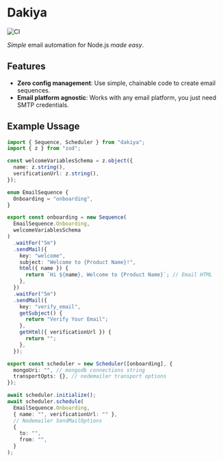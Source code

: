 # Dakiya

![CI](https://github.com/arn4v/dakiya/actions/workflows/ci.yml/badge.svg)

_Simple_ email automation for Node.js _made easy_.

## Features

- **Zero config management**: Use simple, chainable code to create email sequences.
- **Email platform agnostic**: Works with any email platform, you just need SMTP credentials.

## Example Ussage

```typescript
import { Sequence, Scheduler } from "dakiya";
import { z } from "zod";

const welcomeVariablesSchema = z.object({
  name: z.string(),
  verificationUrl: z.string(),
});

enum EmailSequence {
  Onboarding = "onboarding",
}

export const onboarding = new Sequence(
  EmailSequence.Onboarding,
  welcomeVariablesSchema
)
  .waitFor("5m")
  .sendMail({
    key: "welcome",
    subject: "Welcome to {Product Name}!",
    html({ name }) {
      return `Hi ${name}, Welcome to {Product Name}`; // Email HTML
    },
  })
  .waitFor("5m")
  .sendMail({
    key: "verify_email",
    getSubject() {
      return "Verify Your Email";
    },
    getHtml({ verificationUrl }) {
      return "";
    },
  });

export const scheduler = new Scheduler([onboarding], {
  mongoUri: "", // mongodb connections string
  transportOpts: {}, // nodemailer transport options
});

await scheduler.initialize();
await scheduler.schedule(
  EmailSequence.Onboarding,
  { name: "", verificationUrl: "" },
  // Nodemailer SendMailOptions
  {
    to: "",
    from: "",
  }
);
```
